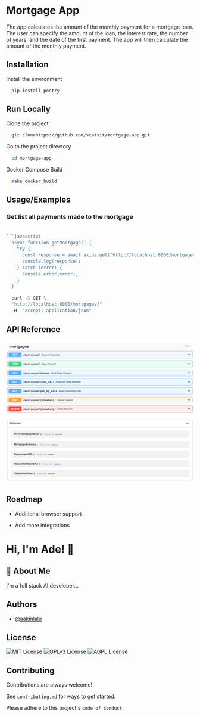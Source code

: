 
# Mortgage App

The app calculates the amount of the monthly payment for a mortgage loan. The user can specify the amount of the loan, the interest rate, the number of years, and the date of the first payment. The app will then calculate the amount of the monthly payment.



## Installation

Install the environment

```bash
  pip install poetry
```
    
## Run Locally

Clone the project

```bash
  git clonehttps://github.com/statsit/mortgage-app.git
```

Go to the project directory

```bash
  cd mortgage-app
```

Docker Compose Build

```bash
  make docker_build
```



## Usage/Examples

### Get list all payments made to the mortgage

```javascript

```javascript
  async function getMortgage() {
    try {
      const response = await axios.get('http://localhost:8000/mortgages/');
      console.log(response);
    } catch (error) {
      console.error(error);
    }
  }
```

```bash 
  curl -X GET \
  "http://localhost:8000/mortgages/" 
  -H  "accept: application/json"
```


## API Reference

![api](images/api.png)


## Roadmap

- Additional browser support

- Add more integrations


# Hi, I'm Ade! 👋


## 🚀 About Me
I'm a full stack AI developer...


## Authors

- [@aakinlalu](https://www.github.com/aakinlalu)


## License
[![MIT License](https://img.shields.io/badge/License-MIT-green.svg)](https://choosealicense.com/licenses/mit/)
[![GPLv3 License](https://img.shields.io/badge/License-GPL%20v3-yellow.svg)](https://opensource.org/licenses/)
[![AGPL License](https://img.shields.io/badge/license-AGPL-blue.svg)](http://www.gnu.org/licenses/agpl-3.0)


## Contributing

Contributions are always welcome!

See `contributing.md` for ways to get started.

Please adhere to this project's `code of conduct`.

